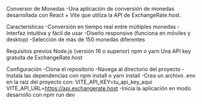 Conversor de Monedas
-Una aplicación de conversión de monedas desarrollada con React + Vite que utiliza la API de ExchangeRate.host.

Características
-Conversión en tiempo real entre múltiples monedas
-Interfaz intuitiva y fácil de usar
-Diseño responsive (funciona en móviles y desktop)
-Selección de más de 150 monedas diferentes

Requisitos previos
 Node.js (versión 16 o superior)
 npm o yarn
 Una API key gratuita de ExchangeRate.host

Configuración
-Clona el repositorio
-Navega al directorio del proyecto
-Instala las dependencias con npm install o yarn install
-Crea un archivo .env en la raíz del proyecto con:
 VITE_API_KEY=tu_api_key_aqui
 VITE_API_URL=https://api.exchangerate.host
-Inicia la aplicación en modo desarrollo con npm run dev
